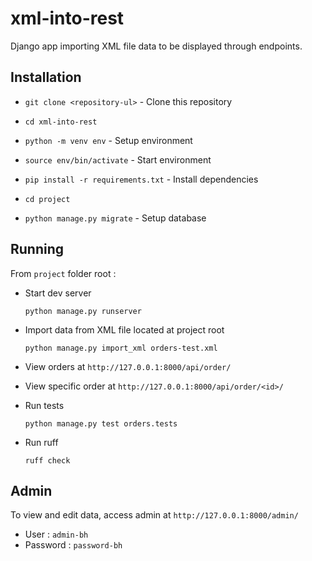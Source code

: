 # xml-into-rest

Django app importing XML file data to be displayed through endpoints.

## Installation

- `git clone <repository-ul>` - Clone this repository

- `cd xml-into-rest`

- `python -m venv env` - Setup environment

- `source env/bin/activate` - Start environment

- `pip install -r requirements.txt` - Install dependencies

- `cd project`

- `python manage.py migrate` - Setup database

## Running

From `project` folder root :

- Start dev server

  `python manage.py runserver`

- Import data from XML file located at project root

  `python manage.py import_xml orders-test.xml`

- View orders at `http://127.0.0.1:8000/api/order/`

- View specific order at `http://127.0.0.1:8000/api/order/<id>/`

- Run tests

  `python manage.py test orders.tests`

- Run ruff

  `ruff check`

## Admin

To view and edit data, access admin at `http://127.0.0.1:8000/admin/`

- User : `admin-bh`
- Password : `password-bh`
